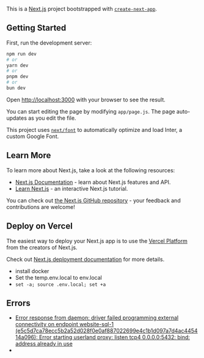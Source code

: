 This is a [Next.js](https://nextjs.org/) project bootstrapped with [`create-next-app`](https://github.com/vercel/next.js/tree/canary/packages/create-next-app).

## Getting Started

First, run the development server:

```bash
npm run dev
# or
yarn dev
# or
pnpm dev
# or
bun dev
```

Open [http://localhost:3000](http://localhost:3000) with your browser to see the result.

You can start editing the page by modifying `app/page.js`. The page auto-updates as you edit the file.

This project uses [`next/font`](https://nextjs.org/docs/basic-features/font-optimization) to automatically optimize and load Inter, a custom Google Font.

## Learn More

To learn more about Next.js, take a look at the following resources:

- [Next.js Documentation](https://nextjs.org/docs) - learn about Next.js features and API.
- [Learn Next.js](https://nextjs.org/learn) - an interactive Next.js tutorial.

You can check out [the Next.js GitHub repository](https://github.com/vercel/next.js/) - your feedback and contributions are welcome!

## Deploy on Vercel

The easiest way to deploy your Next.js app is to use the [Vercel Platform](https://vercel.com/new?utm_medium=default-template&filter=next.js&utm_source=create-next-app&utm_campaign=create-next-app-readme) from the creators of Next.js.

Check out [Next.js deployment documentation](https://nextjs.org/docs/deployment) for more details.

- install docker
- Set the temp.env.local to env.local
- ```set -a; source .env.local; set +a```

## Errors
 - [Error response from daemon: driver failed programming external connectivity on endpoint website-sql-1 (e5c5d7ca78ecc5b2a52d028f0e0af887022699e4c1b1d097a7d4ac445414a096): Error starting userland proxy: listen tcp4 0.0.0.0:5432: bind: address already in use](https://stackoverflow.com/questions/38249434/docker-postgres-failed-to-bind-tcp-0-0-0-05432-address-already-in-use)
 - 